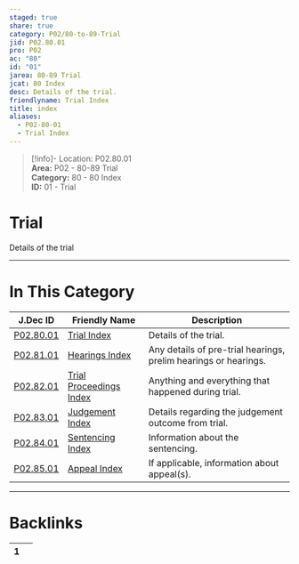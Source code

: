 ```yaml
---  
staged: true  
share: true  
category: P02/80-to-89-Trial  
jid: P02.80.01  
pro: P02  
ac: "80"  
id: "01"  
jarea: 80-89 Trial  
jcat: 80 Index  
desc: Details of the trial.  
friendlyname: Trial Index  
title: index  
aliases:  
  - P02-80-01  
  - Trial Index  
---  
```

  
>[!info]- Location: P02.80.01  
>**Area:** P02 - 80-89 Trial  
>**Category:** 80 - 80 Index  
>**ID:** 01 - Trial  
  
# Trial  
  
Details of the trial   
  
  
  
---  
# In This Category  
  
| J.Dec ID                                                                                   | Friendly Name                                                                                            | Description                                                     |  
| ------------------------------------------------------------------------------------------ | -------------------------------------------------------------------------------------------------------- | --------------------------------------------------------------- |  
| [P02.80.01](index.md)                      | [Trial Index](index.md)                                  | Details of the trial.                                           |  
| [P02.81.01](./81-Hearings/index.md)          | [Hearings Index](./81-Hearings/index.md)                   | Any details of pre-trial hearings, prelim hearings or hearings. |  
| [P02.82.01](./82-Trial-Proceedings/index.md) | [Trial Proceedings Index](./82-Trial-Proceedings/index.md) | Anything and everything that happened during trial.             |  
| [P02.83.01](./83-Judgement/index.md)         | [Judgement Index](./83-Judgement/index.md)                 | Details regarding the judgement outcome from trial.             |  
| [P02.84.01](./84-Sentencing/index.md)        | [Sentencing Index](./84-Sentencing/index.md)               | Information about the sentencing.                               |  
| [P02.85.01](./85-Appeal/index.md)            | [Appeal Index](./85-Appeal/index.md)                       | If applicable, information about appeal(s).                     |  
  
  
---  
# Backlinks  
<div><table class="dataview table-view-table"><thead class="table-view-thead"><tr class="table-view-tr-header"><th class="table-view-th"><span></span><span class="dataview small-text">1</span></th><th class="table-view-th"><span></span></th></tr></thead><tbody class="table-view-tbody"></tbody></table></div>